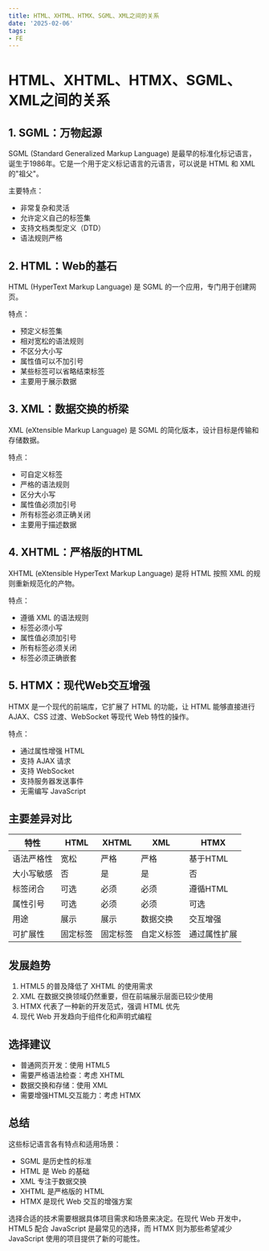 ```yaml
---
title: HTML、XHTML、HTMX、SGML、XML之间的关系
date: '2025-02-06'
tags:
- FE
---
```


# HTML、XHTML、HTMX、SGML、XML之间的关系

## 1. SGML：万物起源

SGML (Standard Generalized Markup Language) 是最早的标准化标记语言，诞生于1986年。它是一个用于定义标记语言的元语言，可以说是 HTML 和 XML 的"祖父"。

主要特点：
- 非常复杂和灵活
- 允许定义自己的标签集
- 支持文档类型定义（DTD）
- 语法规则严格

## 2. HTML：Web的基石

HTML (HyperText Markup Language) 是 SGML 的一个应用，专门用于创建网页。

特点：
- 预定义标签集
- 相对宽松的语法规则
- 不区分大小写
- 属性值可以不加引号
- 某些标签可以省略结束标签
- 主要用于展示数据

## 3. XML：数据交换的桥梁

XML (eXtensible Markup Language) 是 SGML 的简化版本，设计目标是传输和存储数据。

特点：
- 可自定义标签
- 严格的语法规则
- 区分大小写
- 属性值必须加引号
- 所有标签必须正确关闭
- 主要用于描述数据

## 4. XHTML：严格版的HTML

XHTML (eXtensible HyperText Markup Language) 是将 HTML 按照 XML 的规则重新规范化的产物。

特点：
- 遵循 XML 的语法规则
- 标签必须小写
- 属性值必须加引号
- 所有标签必须关闭
- 标签必须正确嵌套

## 5. HTMX：现代Web交互增强

HTMX 是一个现代的前端库，它扩展了 HTML 的功能，让 HTML 能够直接进行 AJAX、CSS 过渡、WebSocket 等现代 Web 特性的操作。

特点：
- 通过属性增强 HTML
- 支持 AJAX 请求
- 支持 WebSocket
- 支持服务器发送事件
- 无需编写 JavaScript

## 主要差异对比

| 特性 | HTML | XHTML | XML | HTMX |
|------|------|-------|-----|------|
| 语法严格性 | 宽松 | 严格 | 严格 | 基于HTML |
| 大小写敏感 | 否 | 是 | 是 | 否 |
| 标签闭合 | 可选 | 必须 | 必须 | 遵循HTML |
| 属性引号 | 可选 | 必须 | 必须 | 可选 |
| 用途 | 展示 | 展示 | 数据交换 | 交互增强 |
| 可扩展性 | 固定标签 | 固定标签 | 自定义标签 | 通过属性扩展 |

## 发展趋势

1. HTML5 的普及降低了 XHTML 的使用需求
2. XML 在数据交换领域仍然重要，但在前端展示层面已较少使用
3. HTMX 代表了一种新的开发范式，强调 HTML 优先
4. 现代 Web 开发趋向于组件化和声明式编程

## 选择建议

- 普通网页开发：使用 HTML5
- 需要严格语法检查：考虑 XHTML
- 数据交换和存储：使用 XML
- 需要增强HTML交互能力：考虑 HTMX

## 总结

这些标记语言各有特点和适用场景：
- SGML 是历史性的标准
- HTML 是 Web 的基础
- XML 专注于数据交换
- XHTML 是严格版的 HTML
- HTMX 是现代 Web 交互的增强方案

选择合适的技术需要根据具体项目需求和场景来决定。在现代 Web 开发中，HTML5 配合 JavaScript 是最常见的选择，而 HTMX 则为那些希望减少 JavaScript 使用的项目提供了新的可能性。